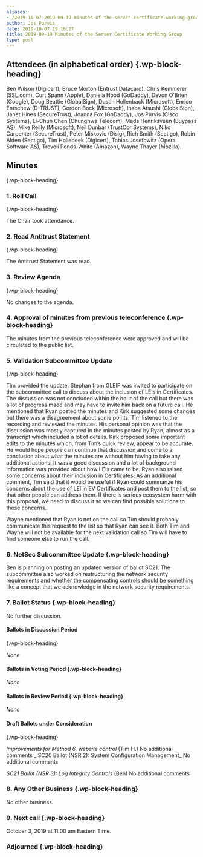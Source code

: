 ```yaml
---
aliases:
- /2019-10-07-2019-09-19-minutes-of-the-server-certificate-working-group/
author: Jos Purvis
date: 2019-10-07 19:16:27
title: 2019-09-19 Minutes of the Server Certificate Working Group
type: post
---
```


## Attendees (in alphabetical order) {.wp-block-heading}

Ben Wilson (Digicert), Bruce Morton (Entrust Datacard), Chris Kemmerer (SSL.com), Curt Spann (Apple), Daniela Hood (GoDaddy), Devon O’Brien (Google), Doug Beattie (GlobalSign), Dustin Hollenback (Microsoft), Enrico Entschew (D-TRUST), Gordon Bock (Microsoft), Inaba Atsushi (GlobalSign), Janet Hines (SecureTrust), Joanna Fox (GoDaddy), Jos Purvis (Cisco Systems), Li-Chun Chen (Chunghwa Telecom), Mads Henriksveen (Buypass AS), Mike Reilly (Microsoft), Neil Dunbar (TrustCor Systems), Niko Carpenter (SecureTrust), Peter Miskovic (Disig), Rich Smith (Sectigo), Robin Alden (Sectigo), Tim Hollebeek (Digicert), Tobias Josefowitz (Opera Software AS), Trevoli Ponds-White (Amazon), Wayne Thayer (Mozilla).

## Minutes

{.wp-block-heading}

### 1. Roll Call

{.wp-block-heading}

The Chair took attendance.

### 2. Read Antitrust Statement

{.wp-block-heading}

The Antitrust Statement was read.

### 3. Review Agenda

{.wp-block-heading}

No changes to the agenda.

### 4. Approval of minutes from previous teleconference {.wp-block-heading}

The minutes from the previous teleconference were approved and will be circulated to the public list.

### 5. Validation Subcommittee Update

{.wp-block-heading}

Tim provided the update. Stephan from GLEIF was invited to participate on the subcommittee call to discuss about the inclusion of LEIs in Certificates. The discussion was not concluded within the hour of the call but there was a lot of progress made and may have to invite him back on a future call. He mentioned that Ryan posted the minutes and Kirk suggested some changes but there was a disagreement about some points. Tim listened to the recording and reviewed the minutes. His personal opinion was that the discussion was mostly captured in the minutes posted by Ryan, almost as a transcript which included a lot of details. Kirk proposed some important edits to the minutes which, from Tim’s quick review, appear to be accurate. He would hope people can continue that discussion and come to a conclusion about what the minutes are without him having to take any additional actions. It was a good discussion and a lot of background information was provided about how LEIs came to be. Ryan also raised some concerns about their inclusion in Certificates. As an additional comment, Tim said that it would be useful if Ryan could summarize his concerns about the use of LEI in EV Certificates and post them to the list, so that other people can address them. If there is serious ecosystem harm with this proposal, we need to discuss it so we can find possible solutions to these concerns.

Wayne mentioned that Ryan is not on the call so Tim should probably communicate this request to the list so that Ryan can see it. Both Tim and Wayne will not be available for the next validation call so Tim will have to find someone else to run the call.

### 6. NetSec Subcommittee Update {.wp-block-heading}

Ben is planning on posting an updated version of ballot SC21.
The subcommittee also worked on restructuring the network security requirements and whether the compensating controls should be something like a concept that we acknowledge in the network security requirements.

### 7. Ballot Status {.wp-block-heading}

No further discussion.

#### Ballots in Discussion Period

{.wp-block-heading}

_None_

#### Ballots in Voting Period {.wp-block-heading}

_None_

#### Ballots in Review Period {.wp-block-heading}

_None_

#### Draft Ballots under Consideration

{.wp-block-heading}

_Improvements for Method 6, website control_ (Tim H.)
No additional comments
\_
SC20 Ballot (NSR 2): System Configuration Management\_
No additional comments

_SC21 Ballot (NSR 3): Log Integrity Controls_ (Ben)
No additional comments

### 8. Any Other Business {.wp-block-heading}

No other business.

### 9. Next call {.wp-block-heading}

October 3, 2019 at 11:00 am Eastern Time.

### Adjourned {.wp-block-heading}